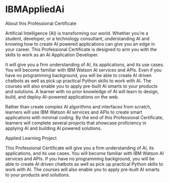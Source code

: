 # IBMAppliedAi



About this Professional Certificate

Artificial Intelligence (AI) is transforming our world. Whether you’re a student, developer, or a technology consultant, understanding AI and knowing how to create AI powered applications can give you an edge in your career. This Professional Certificate is designed to arm you with the skills to work as an AI Application Developer.

It will give you a firm understanding of AI, its applications, and its use cases. You will become familiar with IBM Watson AI services and APIs. Even if you have no programming background, you will be able to create AI driven chatbots as well as pick up practical Python skills to work with AI. The courses will also enable you to apply pre-built AI smarts to your products and solutions. A learner with no prior knowledge of AI will learn to design, build, and deploy AI-powered applications on the web.

Rather than create complex AI algorithms and interfaces from scratch, learners will use IBM Watson AI services and APIs to create smart applications with minimal coding. By the end of this Professional Certificate, learners will complete several projects that showcase proficiency in applying AI and building AI powered solutions.

Applied Learning Project

This Professional Certificate will give you a firm understanding of AI, its applications, and its use cases. You will become familiar with IBM Watson AI services and APIs. If you have no programming background, you will be able to create AI driven chatbots as well as pick up practical Python skills to work with AI. The courses will also enable you to apply pre-built AI smarts to your products and solutions.


